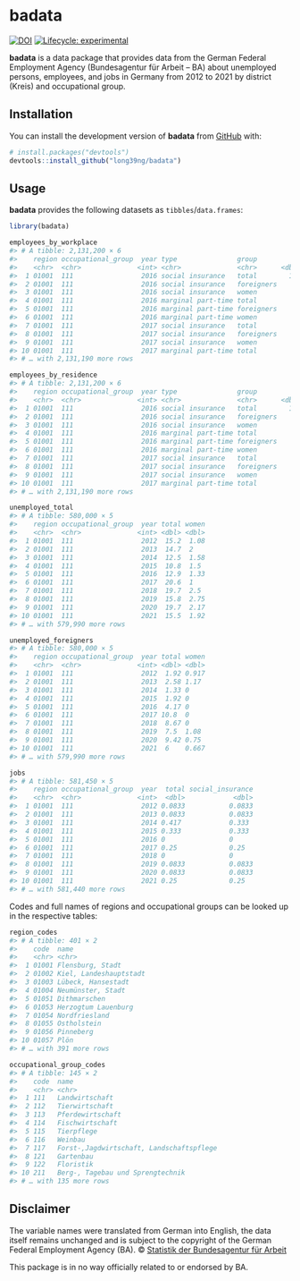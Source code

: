 
<!-- README.md is generated from README.Rmd. Please edit that file -->

# badata

<!-- badges: start -->
<!-- [![CRAN status](https://www.r-pkg.org/badges/version/badata)](https://CRAN.R-project.org/package=badata) -->

[![DOI](https://zenodo.org/badge/584811775.svg)](https://zenodo.org/badge/latestdoi/584811775)
[![Lifecycle:
experimental](https://img.shields.io/badge/lifecycle-experimental-orange.svg)](https://lifecycle.r-lib.org/articles/stages.html#experimental)
<!-- badges: end -->

**badata** is a data package that provides data from the German Federal
Employment Agency (Bundesagentur für Arbeit – BA) about unemployed
persons, employees, and jobs in Germany from 2012 to 2021 by district
(Kreis) and occupational group.

## Installation

You can install the development version of **badata** from
[GitHub](https://github.com/long39ng/badata) with:

``` r
# install.packages("devtools")
devtools::install_github("long39ng/badata")
```

## Usage

**badata** provides the following datasets as `tibbles`/`data.frames`:

``` r
library(badata)

employees_by_workplace
#> # A tibble: 2,131,200 × 6
#>    region occupational_group  year type               group          n
#>    <chr>  <chr>              <int> <chr>              <chr>      <dbl>
#>  1 01001  111                 2016 social insurance   total        185
#>  2 01001  111                 2016 social insurance   foreigners    NA
#>  3 01001  111                 2016 social insurance   women         62
#>  4 01001  111                 2016 marginal part-time total          8
#>  5 01001  111                 2016 marginal part-time foreigners    NA
#>  6 01001  111                 2016 marginal part-time women         NA
#>  7 01001  111                 2017 social insurance   total         62
#>  8 01001  111                 2017 social insurance   foreigners     0
#>  9 01001  111                 2017 social insurance   women         12
#> 10 01001  111                 2017 marginal part-time total         13
#> # … with 2,131,190 more rows

employees_by_residence
#> # A tibble: 2,131,200 × 6
#>    region occupational_group  year type               group          n
#>    <chr>  <chr>              <int> <chr>              <chr>      <dbl>
#>  1 01001  111                 2016 social insurance   total        134
#>  2 01001  111                 2016 social insurance   foreigners     6
#>  3 01001  111                 2016 social insurance   women         48
#>  4 01001  111                 2016 marginal part-time total         19
#>  5 01001  111                 2016 marginal part-time foreigners    NA
#>  6 01001  111                 2016 marginal part-time women          5
#>  7 01001  111                 2017 social insurance   total         55
#>  8 01001  111                 2017 social insurance   foreigners     4
#>  9 01001  111                 2017 social insurance   women         12
#> 10 01001  111                 2017 marginal part-time total         24
#> # … with 2,131,190 more rows

unemployed_total
#> # A tibble: 580,000 × 5
#>    region occupational_group  year total women
#>    <chr>  <chr>              <int> <dbl> <dbl>
#>  1 01001  111                 2012  15.2  1.08
#>  2 01001  111                 2013  14.7  2   
#>  3 01001  111                 2014  12.5  1.58
#>  4 01001  111                 2015  10.8  1.5 
#>  5 01001  111                 2016  12.9  1.33
#>  6 01001  111                 2017  20.6  1   
#>  7 01001  111                 2018  19.7  2.5 
#>  8 01001  111                 2019  15.8  2.75
#>  9 01001  111                 2020  19.7  2.17
#> 10 01001  111                 2021  15.5  1.92
#> # … with 579,990 more rows

unemployed_foreigners
#> # A tibble: 580,000 × 5
#>    region occupational_group  year total women
#>    <chr>  <chr>              <int> <dbl> <dbl>
#>  1 01001  111                 2012  1.92 0.917
#>  2 01001  111                 2013  2.58 1.17 
#>  3 01001  111                 2014  1.33 0    
#>  4 01001  111                 2015  1.92 0    
#>  5 01001  111                 2016  4.17 0    
#>  6 01001  111                 2017 10.8  0    
#>  7 01001  111                 2018  8.67 0    
#>  8 01001  111                 2019  7.5  1.08 
#>  9 01001  111                 2020  9.42 0.75 
#> 10 01001  111                 2021  6    0.667
#> # … with 579,990 more rows

jobs
#> # A tibble: 581,450 × 5
#>    region occupational_group  year  total social_insurance
#>    <chr>  <chr>              <int>  <dbl>            <dbl>
#>  1 01001  111                 2012 0.0833           0.0833
#>  2 01001  111                 2013 0.0833           0.0833
#>  3 01001  111                 2014 0.417            0.333 
#>  4 01001  111                 2015 0.333            0.333 
#>  5 01001  111                 2016 0                0     
#>  6 01001  111                 2017 0.25             0.25  
#>  7 01001  111                 2018 0                0     
#>  8 01001  111                 2019 0.0833           0.0833
#>  9 01001  111                 2020 0.0833           0.0833
#> 10 01001  111                 2021 0.25             0.25  
#> # … with 581,440 more rows
```

Codes and full names of regions and occupational groups can be looked up
in the respective tables:

``` r
region_codes
#> # A tibble: 401 × 2
#>    code  name                  
#>    <chr> <chr>                 
#>  1 01001 Flensburg, Stadt      
#>  2 01002 Kiel, Landeshauptstadt
#>  3 01003 Lübeck, Hansestadt    
#>  4 01004 Neumünster, Stadt     
#>  5 01051 Dithmarschen          
#>  6 01053 Herzogtum Lauenburg   
#>  7 01054 Nordfriesland         
#>  8 01055 Ostholstein           
#>  9 01056 Pinneberg             
#> 10 01057 Plön                  
#> # … with 391 more rows

occupational_group_codes
#> # A tibble: 145 × 2
#>    code  name                                    
#>    <chr> <chr>                                   
#>  1 111   Landwirtschaft                          
#>  2 112   Tierwirtschaft                          
#>  3 113   Pferdewirtschaft                        
#>  4 114   Fischwirtschaft                         
#>  5 115   Tierpflege                              
#>  6 116   Weinbau                                 
#>  7 117   Forst-,Jagdwirtschaft, Landschaftspflege
#>  8 121   Gartenbau                               
#>  9 122   Floristik                               
#> 10 211   Berg-, Tagebau und Sprengtechnik        
#> # … with 135 more rows
```

## Disclaimer

The variable names were translated from German into English, the data
itself remains unchanged and is subject to the copyright of the German
Federal Employment Agency (BA). © [Statistik der Bundesagentur für
Arbeit](https://statistik.arbeitsagentur.de)

This package is in no way officially related to or endorsed by BA.
